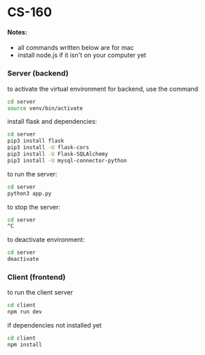 # CS-160

#### Notes:
- all commands written below are for mac
- install node.js if it isn't on your computer yet

### Server (backend)

to activate the virtual environment for backend, use the command

```bash
cd server
source venv/bin/activate
```

install flask and dependencies:

```bash
cd server
pip3 install flask
pip3 install -U flask-cors
pip3 install -U Flask-SQLAlchemy
pip3 install -U mysql-connector-python

```

to run the server:

```bash
cd server
python3 app.py
```

to stop the server:

```bash
cd server
^C
```

to deactivate environment:
```bash
cd server
deactivate
```

### Client (frontend)

to run the client server

```bash
cd client
npm run dev
```

if dependencies not installed yet
```bash
cd client
npm install
```
